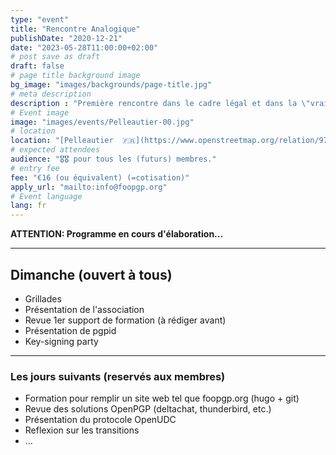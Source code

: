```yaml
---
type: "event"
title: "Rencontre Analogique"
publishDate: "2020-12-21"
date: "2023-05-28T11:00:00+02:00"
# post save as draft
draft: false
# page title background image
bg_image: "images/backgrounds/page-title.jpg"
# meta description
description : "Première rencontre dans le cadre légal et dans la \"vraie\" vie."
# Event image
image: "images/events/Pelleautier-00.jpg"
# location
location: "[Pelleautier  🇫🇷](https://www.openstreetmap.org/relation/971979)"
# expected attendees
audience: "🎖️🎖️ pour tous les (futurs) membres."
# entry fee
fee: "€16 (ou équivalent) (=cotisation)"
apply_url: "mailto:info@foopgp.org"
# Event language
lang: fr
---
```


**ATTENTION: Programme en cours d'élaboration...**

---

## Dimanche (ouvert à tous)

* Grillades
* Présentation de l'association
* Revue 1er support de formation (à rédiger avant)
* Présentation de pgpid
* Key-signing party

---

### Les jours suivants (reservés aux membres)

* Formation pour remplir un site web tel que foopgp.org (hugo + git)
* Revue des solutions OpenPGP (deltachat, thunderbird, etc.)
* Présentation du protocole OpenUDC
* Reflexion sur les transitions
* ...
